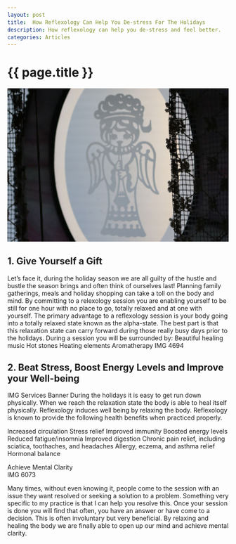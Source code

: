 ```yaml
---
layout: post
title:  How Reflexology Can Help You De-stress For The Holidays
description: How reflexology can help you de-stress and feel better.
categories: Articles
---
```


<h1>{{ page.title }}</h1>


<img class="img-responsive pull-left space" src="/img/angel.jpg">
<h2>1. Give Yourself a Gift</h2>

Let’s face it, during the holiday season we are all guilty of the hustle and bustle the season brings and often think of ourselves last!  Planning family gatherings, meals and holiday shopping can take a toll on the body and mind.  By committing to a relexology session you are enabling yourself to be still for one hour with no place to go, totally relaxed and at one with yourself.  The primary advantage to a reflexology session is your body going into a totally relaxed state known as the alpha-state.   The best part is that this relaxation state can carry forward during those really busy days prior to the holidays.  During a session you will be surrounded by:
Beautiful healing music
Hot stones
Heating elements
Aromatherapy 
IMG 4694

<h2>2. Beat Stress, Boost Energy Levels and Improve your Well-being</h2>

IMG Services Banner
During the holidays it is easy to get run down physically.  When we reach the relaxation state the body is able to heal itself physically.  Reflexology induces well being by relaxing the body.  Reflexology is known to provide the following health benefits when practiced properly. 

Increased circulation
Stress relief 
Improved immunity
Boosted energy levels 
Reduced fatigue/insomnia
Improved digestion
Chronic pain relief, including sciatica, toothaches, and headaches
Allergy, eczema, and asthma relief
Hormonal balance

Achieve Mental Clarity  
IMG 6073

Many times, without even knowing it, people come to the session with an issue they want resolved or seeking a solution to a problem.  Something very specific to my practice is that I can help you resolve this.  Once your session is done you will find that often, you have an answer or have come to a decision.  This is often involuntary but very beneficial.  By relaxing and healing the body we are finally able to open up our mind and achieve mental clarity.



</div>